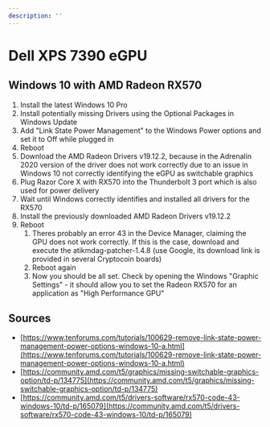 ```yaml
---
description: ''
---
```


# Dell XPS 7390 eGPU

## Windows 10 with AMD Radeon RX570

1. Install the latest Windows 10 Pro
2. Install potentially missing Drivers using the Optional Packages in Windows Update
3. Add "Link State Power Management" to the Windows Power options and set it to Off while plugged in
4. Reboot
5. Download the AMD Radeon Drivers v19.12.2, because in the Adrenalin 2020 version of the driver does not work correctly due to an issue in Windows 10 not correctly identifying the eGPU as switchable graphics
6. Plug Razor Core X with RX570 into the Thunderbolt 3 port which is also used for power delivery
7. Wait until Windows correctly identifies and installed all drivers for the RX570
8. Install the previously downloaded AMD Radeon Drivers v19.12.2
9. Reboot
   1. Theres probably an error 43 in the Device Manager, claiming the GPU does not work correctly. If this is the case, download and execute the atikmdag-patcher-1.4.8 \(use Google, its download link is provided in several Cryptocoin boards\)
   2. Reboot again
   3. Now you should be all set. Check by opening the Windows "Graphic Settings" - it should allow you to set the Radeon RX570 for an application as "High Performance GPU"

## Sources

* [https://www.tenforums.com/tutorials/100629-remove-link-state-power-management-power-options-windows-10-a.html](https://www.tenforums.com/tutorials/100629-remove-link-state-power-management-power-options-windows-10-a.html)
* [https://community.amd.com/t5/graphics/missing-switchable-graphics-option/td-p/134775](https://community.amd.com/t5/graphics/missing-switchable-graphics-option/td-p/134775)
* [https://community.amd.com/t5/drivers-software/rx570-code-43-windows-10/td-p/165079](https://community.amd.com/t5/drivers-software/rx570-code-43-windows-10/td-p/165079)

